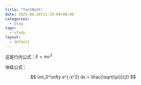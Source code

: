 ```yaml
---
title: "TestMath"
date: 2025-08-26T11:19:00+08:00
categories: 
  - blog
tags:
  - study 
layout:
  - default
---
```


<script src="https://cdn.jsdelivr.net/npm/mathjax@3/es5/tex-mml-chtml.js"></script>

这是行内公式：$E = mc^2$

块级公式：

$$
\int_0^\infty e^{-x^2} dx = \frac{\sqrt{\pi}}{2}
$$